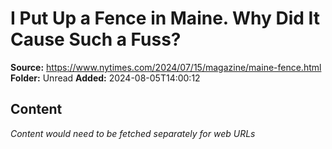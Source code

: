# I Put Up a Fence in Maine. Why Did It Cause Such a Fuss?

**Source:** https://www.nytimes.com/2024/07/15/magazine/maine-fence.html
**Folder:** Unread
**Added:** 2024-08-05T14:00:12




## Content
*Content would need to be fetched separately for web URLs*
